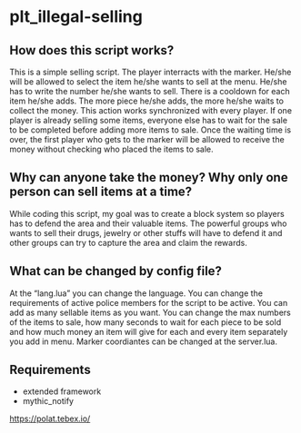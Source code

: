 # plt_illegal-selling


## How does this script works?

This is a simple selling script. The player interracts with the marker.
He/she will be allowed to select the item he/she wants to sell at the menu.
He/she has to write the number he/she wants to sell.
There is a cooldown for each item he/she adds. The more piece he/she adds, the more he/she waits to collect the money.
This action works synchronized with every player. If one player is already selling some items, everyone else has to wait for the sale to be completed before adding more items to sale.
Once the waiting time is over, the first player who gets to the marker will be allowed to receive the money without checking who placed the items to sale.
## Why can anyone take the money? Why only one person can sell items at a time?

While coding this script, my goal was to create a block system so players has to defend the area and their valuable items.
The powerful groups who wants to sell their drugs, jewelry or other stuffs will have to defend it and other groups can try to capture the area and claim the rewards.
## What can be changed by config file?

At the “lang.lua” you can change the language.
You can change the requirements of active police members for the script to be active.
You can add as many sellable items as you want.
You can change the max numbers of the items to sale, how many seconds to wait for each piece to be sold and how much money an item will give for each and every item separately you add in menu.
Marker coordiantes can be changed at the server.lua.
## Requirements

- extended framework
- mythic_notify

https://polat.tebex.io/
